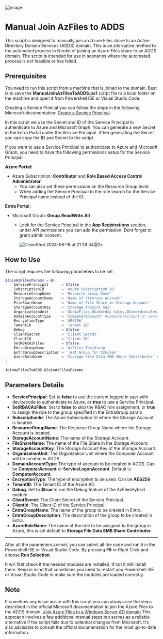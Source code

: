 ![image](https://github.com/Get-Nerdio/NMM-SE/assets/52416805/5c8dd05e-84a7-49f9-8218-64412fdaffaf)

# Manual Join AzFiles to ADDS

This script is designed to manually join an Azure Files share to an Active Directory Domain Services (ADDS) domain. This is an alternative method to the automated process in Nerdio of joining an Azure Files share to an ADDS domain. The script is intended for use in scenarios where the automated process is not feasible or has failed.

## Prerequisites

You need to run this script from a machine that is joined to the domain. Best is to save the **ManualJoinAzFilesToADDS.ps1** script file to a local folder on the machine and open it from Powershell ISE or Visual Studio Code.

Creating a Service Princial you can follow the steps in the following Microsoft documentation: [Create a Service Principal](https://docs.microsoft.com/en-us/azure/active-directory/develop/howto-create-service-principal-portal)

In this script we use the Secret and ID of the Service Principal to authenticate to Azure and Microsoft Graph. You can generate a new Secret in the Entra Portal under the Service Principal. Ather generating the Secret you can copy the ID and Secret to the script.



If you want to use a Service Principal to authenticate to Azure and Microsoft Graph, you need to have the following permissions setup for the Service Principal:

**Azure Portal:**
- Azure Subscription: **Contributor** and **Role Based Access Control Administrator**
    - You can also set these permissions on the Resource Group level.
    - When adding the Service Principal to the role search for the Service Principal name instead of the ID.

**Entra Portal:**
- Microsoft Graph: **Group.ReadWrite.All**
    - Look for the Service Principal in the **App Registrations** section, under API permissions you can add the permission. Dont forget to grant admin consent.
 
      ![CleanShot 2024-06-18 at 21 28 54@2x](https://github.com/Get-Nerdio/NMM-SE/assets/52416805/e8e492f3-89fd-465b-ae68-5df6aed1b8f6)


## How to Use

The script requires the following parameters to be set:

```powershell
$JoinAzFilesParams = @{
    ServicePrincipal      = $false
    SubscriptionId        = 'Azure Subscription ID'
    ResourceGroupName     = 'Resource Group Name'
    StorageAccountName    = 'Name of Strorage Account'
    FileShareName         = 'Name of File Share in Storage Account'
    StorageAccountKey     = 'Storage Account Key'
    OrganizationUnit      = 'OU=AzFiles,OU=Nerdio Sales,DC=nerdiosales,DC=local' #Example value
    DomainAccountType     = 'ComputerAccount' #ComputerAccount or ServiceLogonAccount default is ComputerAccount
    EncryptionType        = 'AES256'
    TenantID              = 'Tenant ID'
    Debug                 = $false
    ClientSecret          = 'Client Secret'
    ClientId              = 'Client ID'
    SetRBACAzFiles        = $false
    EntraGroupName        = 'AzFiles-TestGroup'
    EntraGroupDescription = 'Test Group for AzFiles'
    AzureRoleName         = 'Storage File Data SMB Share Contributor' #Role needed for assigned Group to have access to the Storage Account
}

JoinAzFilesToADDS @JoinAzFilesParams
```

## Parameters Details

- **ServicePrincipal**: Set to **false** to use the current logged in user with devicecode to authenticate to Azure, or **true** to use a Service Principal.
- **SetRBACAzFiles**: Set to **false** to skip the RBAC role assignment, or **true** to assign the role to the group specified in the EntraGroup param.
- **SubscriptionId**: The Azure Subscription ID where the Storage Account is located.
- **ResourceGroupName**: The Resource Group Name where the Storage Account is located.
- **StorageAccountName**: The name of the Storage Account.
- **FileShareName**: The name of the File Share in the Storage Account.
- **StorageAccountKey**: The Storage Account Key of the Storage Account.
- **OrganizationUnit**: The Organization Unit where the Computer Account will be created in ADDS.
- **DomainAccountType**: The type of account to be created in ADDS. Can be **ComputerAccount** or **ServiceLogonAccount**. Default is **ComputerAccount**.
- **EncryptionType**: The type of encryption to be used. Can be **AES256**
- **TenantID**: The Tenant ID of the Azure AD.
- **Debug**: Set to **$true** to run the Debug feature of the AzFilesHybrid module
- **ClientSecret**: The Client Secret of the Service Principal.
- **ClientId**: The Client ID of the Service Principal.
- **EntraGroupName**: The name of the group to be created in Entra.
- **EntraGroupDescription**: The description of the group to be created in Entra.
- **AzureRoleName**: The name of the role to be assigned to the group in Azure, this is set default to **Storage File Data SMB Share Contributor**.

***

After all the parameters are set, you can select all the code and run it in the Powershell ISE or Visual Studio Code. By pressing **F8** or Right Click and choose **Run Selection**.

It will first check if the needed modules are installed, if not it will install them. Keep in mind that sometimes you need to restart you Powershell ISE or Visual Studio Code to make sure the modules are loaded correctly.

## Note

If somehow any issue arrise with this script you can always use the steps described in the official Microsoft documentation to join the Azure Files to the ADDS domain. [Join Azure Files to a Windows Server AD domain](https://learn.microsoft.com/en-us/azure/storage/files/storage-files-identity-ad-ds-enable)
This approach involves a few additional manual steps but serves as a reliable alternative if the script fails due to potential changes from Microsoft. It’s also advisable to consult the official documentation for the most up-to-date information.